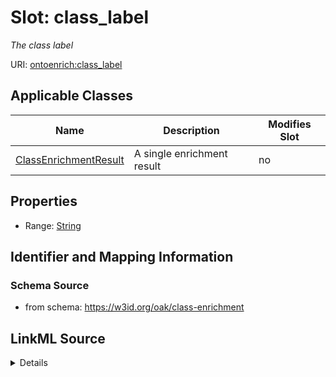 

# Slot: class_label


_The class label_



URI: [ontoenrich:class_label](https://w3id.org/oak/class-enrichment/class_label)



<!-- no inheritance hierarchy -->





## Applicable Classes

| Name | Description | Modifies Slot |
| --- | --- | --- |
| [ClassEnrichmentResult](ClassEnrichmentResult.md) | A single enrichment result |  no  |







## Properties

* Range: [String](String.md)





## Identifier and Mapping Information







### Schema Source


* from schema: https://w3id.org/oak/class-enrichment




## LinkML Source

<details>
```yaml
name: class_label
description: The class label
from_schema: https://w3id.org/oak/class-enrichment
rank: 1000
alias: class_label
owner: ClassEnrichmentResult
domain_of:
- ClassEnrichmentResult
range: string

```
</details>